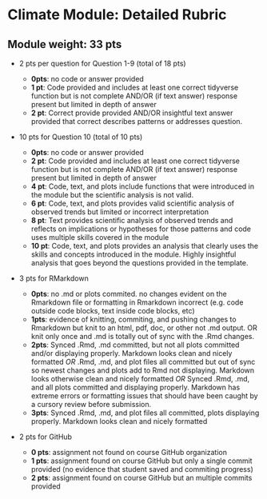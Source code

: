 # Climate Module: Detailed Rubric

## Module weight: 33 pts

- 2 pts per question for Question 1-9 (total of 18 pts)
    - **0pts**: no code or answer provided
    - **1 pt**: Code provided and includes at least one correct tidyverse function but is not complete AND/OR (if text answer) response present but limited in depth of answer
    - **2 pt**: Correct provide provided AND/OR insightful text answer provided that correct describes patterns or addresses question.
    
- 10 pts for Question 10 (total of 10 pts)
    - **0pts**: no code or answer provided
    - **2 pt**: Code provided and includes at least one correct tidyverse function but is not complete AND/OR (if text answer) response present but limited in depth of answer
    - **4 pt**: Code, text, and plots include functions that were introduced in the module but the scientific analysis is not valid.
    - **6 pt**: Code, text, and plots provides valid scientific analysis of observed trends but limited or incorrect interpretation
    - **8 pt**: Text provides scientific analysis of observed trends and reflects on implications or hypotheses for those patterns and code uses multiple skills covered in the module
    - **10 pt**: Code, text, and plots provides an analysis that clearly uses the skills and concepts introduced in the module. Highly insightful analysis that goes beyond the questions provided in the template.

- 3 pts for RMarkdown
    - **0pts**: no .md or plots commited. no changes evident on the Rmarkdown file or formatting in Rmarkdown incorrect (e.g. code outside code blocks, text inside code blocks, etc)
    - **1pts**: evidence of knitting, commiting, and pushing changes to Rmarkdown but knit to an html, pdf, doc, or other not .md output. OR knit only once and .md is totally out of sync with the .Rmd changes.
    - **2pts**: Synced .Rmd, .md committed, but not all plots committed and/or displaying properly. Markdown looks clean and nicely formatted
        _OR_ .Rmd, .md, and plot files all committed but out of sync so newest changes and plots add to Rmd not displaying. Markdown looks otherwise clean and nicely formatted
        _OR_ Synced .Rmd, .md, and all plots committed and displaying properly. Markdown has extreme errors or formatting issues that should have been caught by a cursory review before submission.
    - **3pts**: Synced .Rmd, .md, and plot files all committed, plots displaying properly. Markdown looks clean and nicely formatted
    
- 2 pts for GitHub
  - **0 pts**: assignment not found on course GitHub organization
  - **1 pts**: assignment found on course GitHub but only a single commit provided (no evidence that student saved and commiting progress)
  - **2 pts**: assignment found on course GitHub but an multiple commits provided
